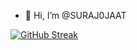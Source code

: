 - 👋 Hi, I’m @SURAJ0JAAT


[![GitHub Streak](https://github-readme-streak-stats.herokuapp.com?user=SURAJ0JAAT&fire=DD2727&currStreakNum=DD2727)](https://git.io/streak-stats)

<!---
[![GitHub Streak](https://github-readme-streak-stats.herokuapp.com?user=SURAJ0JAAT&fire=DD2727&currStreakNum=DD2727)](https://git.io/streak-stats)
--->
